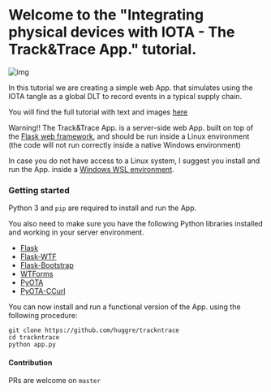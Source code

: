 # Welcome to the "Integrating physical devices with IOTA - The Track&Trace App." tutorial.

![img](https://cdn-images-1.medium.com/max/800/1*ob_L-GxKYFsv8QERX95pTA.jpeg)

In this tutorial we are creating a simple web App. that simulates using the IOTA tangle as a global DLT to record events in a typical supply chain.

You will find the full tutorial with text and images [here](https://medium.com/@hugogregersen/integrating-physical-devices-with-iota-the-track-trace-app-351226b86c8b)

Warning!!
The Track&Trace App. is a server-side web App. built on top of the [Flask web framework](https://flask.palletsprojects.com/en/1.1.x/), and should be run inside a Linux environment (the code will not run correctly inside a native Windows environment)

In case you do not have access to a Linux system, I suggest you install and run the App. inside a [Windows WSL environment](https://docs.microsoft.com/en-us/windows/wsl/).

### Getting started

Python 3 and `pip` are required to install and run the App.

You also need to make sure you have the following Python libraries installed and working in your server environment.

- [Flask](https://pypi.org/project/Flask/)
- [Flask-WTF](https://pypi.org/project/Flask-WTF/)
- [Flask-Bootstrap](https://pypi.org/project/Flask-Bootstrap/)
- [WTForms](https://pypi.org/project/WTForms/)
- [PyOTA](https://pypi.org/project/PyOTA/)
- [PyOTA-CCurl](https://pypi.org/project/PyOTA-CCurl/)

You can now install and run a functional version of the App. using the following procedure:

```
git clone https://github.com/huggre/trackntrace
cd trackntrace
python app.py
```

#### Contribution

PRs are welcome on `master`
